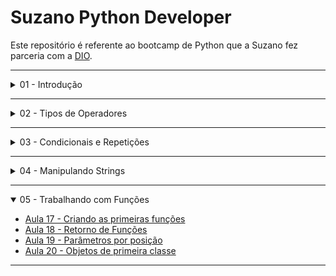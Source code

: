 # Suzano Python Developer

<p>Este repositório é referente ao bootcamp de Python que a Suzano fez parceria com a <a href="https://web.dio.me/track/suzano-python-developer?tab=about" target="_blank">DIO</a>.</p>

---
<details>
    <summary>01 - Introdução</summary>

- [Aula 01 - Primeiro programa em Python](01-Introducao/aula01.py)
- [Aula 02 - Tipos de Dados](01-Introducao/aula02.py)
- [Aula 03 - Variáveis](01-Introducao/aula03.py)
- [Aula 04 - Convertendo tipos de dados](01-Introducao/aula04.py)
- [Aula 05 - Função Input](01-Introducao/aula05.py)
</details>

---

<details>
    <summary>02 - Tipos de Operadores</summary>

- [Aula 06 - Operadores Aritméticos](02-Tipos_de_Operadores/aula06.py)
- [Aula 07 - Operadores de Comparação](02-Tipos_de_Operadores/aula07.py)
- [Aula 08 - Operadores Lógicos](02-Tipos_de_Operadores/aula08.py)
- [Aula 09 - Operadores de Associação](02-Tipos_de_Operadores/aula09.py)
</details>

---

<details>
    <summary>03 - Condicionais e Repetições</summary>

- [Aula 10 - Estrutura Condicional if, elif, else](03-Condicionais_repeticao/aula10.py)
- [Aula 11 - Estrutura Condicional if aninhado](03-Condicionais_repeticao/aula11.py)
- [Aula 12 - Estrutura Condicional ternária](03-Condicionais_repeticao/aula12.py)
- [Aula 13 - Estrutura de Repetição For](03-Condicionais_repeticao/aula13.py)
- [Aula 14 - Estrutura de Repetição While](03-Condicionais_repeticao/aula14.py)
</details>

---

<details>
    <summary>04 - Manipulando Strings</summary>

- [Aula 15 - Trabalhando com Strings](04-Manipulando_strings/aula15.py)
- [Aula 16 - Fatiamento de Strings](04-Manipulando_strings/aula16.py)
</details>

---

<details open>
    <summary>05 - Trabalhando com Funções</summary>

- [Aula 17 - Criando as primeiras funções](05-Funcoes/aula17.py)
- [Aula 18 - Retorno de Funções](05-Funcoes/aula18.py)
- [Aula 19 - Parâmetros por posição](05-Funcoes/aula19.py)
- [Aula 20 - Objetos de primeira classe](05-Funcoes/aula20.py)
</details>

---